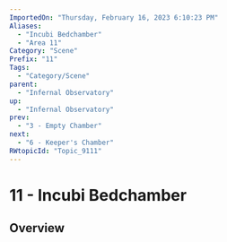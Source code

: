 ```yaml
---
ImportedOn: "Thursday, February 16, 2023 6:10:23 PM"
Aliases:
  - "Incubi Bedchamber"
  - "Area 11"
Category: "Scene"
Prefix: "11"
Tags:
  - "Category/Scene"
parent:
  - "Infernal Observatory"
up:
  - "Infernal Observatory"
prev:
  - "3 - Empty Chamber"
next:
  - "6 - Keeper's Chamber"
RWtopicId: "Topic_9111"
---
```

# 11 - Incubi Bedchamber
## Overview
